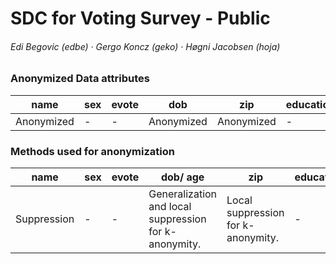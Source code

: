 # 	SDC for Voting Survey - Public

###### Edi Begovic (edbe)  ·  Gergo Koncz (geko)  ·  Høgni Jacobsen (hoja)



### Anonymized Data attributes

| name       | sex  | evote | dob        | zip        | education | citizenship | marital_status | party |
| ---------- | ---- | ----- | ---------- | ---------- | --------- | ----------- | -------------- | ----- |
| Anonymized | -    | -     | Anonymized | Anonymized | -         | Anonymized  | Anonymized     | -     |



### Methods used for anonymization

| name        | sex  | evote | dob/ age                                              | zip                                | education | citizenship                                           | marital_status | party |
| ----------- | ---- | ----- | ----------------------------------------------------- | ---------------------------------- | --------- | ----------------------------------------------------- | -------------- | ----- |
| Suppression | -    | -     | Generalization and local suppression for k-anonymity. | Local suppression for k-anonymity. | -         | Generalization and local suppression for k-anonymity. | Suppression    | -     |